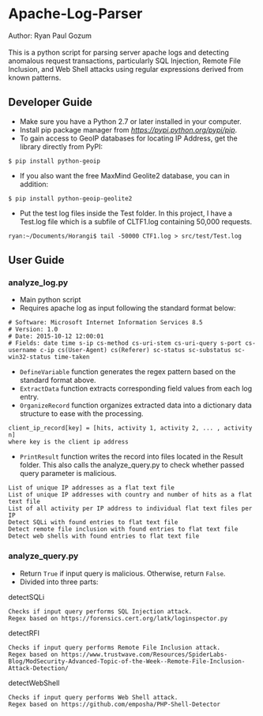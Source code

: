 # Apache-Log-Parser
Author: Ryan Paul Gozum<br/><br/>
This is a python script for parsing server apache logs and detecting anomalous request transactions, particularly SQL Injection, Remote File Inclusion, and Web Shell attacks using regular expressions derived from known patterns. 


## Developer Guide
* Make sure you have a Python 2.7 or later installed in your computer.
* Install pip package manager from <i>https://pypi.python.org/pypi/pip</i>.
* To gain access to GeoIP databases for locating IP Address, get the library directly from PyPI: 
```
$ pip install python-geoip
```
* If you also want the free MaxMind Geolite2 database, you can in addition:
```
$ pip install python-geoip-geolite2
```
* Put the test log files inside the Test folder. In this project, I have a Test.log file which is a subfile of CLTF1.log containing 50,000 requests. 
```
ryan:~/Documents/Horangi$ tail -50000 CTF1.log > src/test/Test.log
```

## User Guide
### analyze_log.py
* Main python script
* Requires apache log as input following the standard format below:
```
# Software: Microsoft Internet Information Services 8.5
# Version: 1.0
# Date: 2015-10-12 12:00:01
# Fields: date time s-ip cs-method cs-uri-stem cs-uri-query s-port cs-username c-ip cs(User-Agent) cs(Referer) sc-status sc-substatus sc-win32-status time-taken
```
* `DefineVariable` function generates the regex pattern based on the standard format above.
* `ExtractData` function extracts corresponding field values from each log entry.
* `OrganizeRecord` function organizes extracted data into a dictionary data structure to ease with the processing.
```
client_ip_record[key] = [hits, activity 1, activity 2, ... , activity n] 
where key is the client ip address
```
* `PrintResult` function writes the record into files located in the Result folder. This also calls the analyze_query.py to check whether passed query parameter is malicious.

```
List of unique IP addresses as a flat text file
List of unique IP addresses with country and number of hits as a flat text file
List of all activity per IP address to individual flat text files per IP
Detect SQLi with found entries to flat text file
Detect remote file inclusion with found entries to flat text file
Detect web shells with found entries to flat text file
```

### analyze_query.py
* Return `True` if input query is malicious. Otherwise, return `False`.
* Divided into three parts:

detectSQLi
```
Checks if input query performs SQL Injection attack.
Regex based on https://forensics.cert.org/latk/loginspector.py
```

detectRFI
```
Checks if input query performs Remote File Inclusion attack.
Regex based on https://www.trustwave.com/Resources/SpiderLabs-Blog/ModSecurity-Advanced-Topic-of-the-Week--Remote-File-Inclusion-Attack-Detection/
```

detectWebShell
```
Checks if input query performs Web Shell attack.
Regex based on https://github.com/emposha/PHP-Shell-Detector
```
